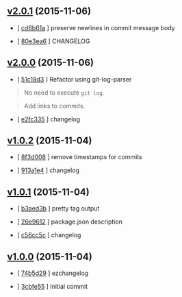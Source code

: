 <!-- LATEST 19bc65e -->

## [v2.0.1](https://github.com/zoubin/ezchangelog/commit/19bc65e) (2015-11-06)

* [ [cd6b61a](https://github.com/zoubin/ezchangelog/commit/cd6b61a) ] preserve newlines in commit message body

* [ [80e3ea6](https://github.com/zoubin/ezchangelog/commit/80e3ea6) ] CHANGELOG

## [v2.0.0](https://github.com/zoubin/ezchangelog/commit/fe0eb73) (2015-11-06)

* [ [51c18d3](https://github.com/zoubin/ezchangelog/commit/51c18d3) ] Refactor using git-log-parser

>No need to execute `git log`.

>Add links to commits.

* [ [e2fc335](https://github.com/zoubin/ezchangelog/commit/e2fc335) ] changelog

## [v1.0.2](https://github.com/zoubin/ezchangelog/commit/bba7989) (2015-11-04)

* [ [8f3d008](https://github.com/zoubin/ezchangelog/commit/8f3d008) ] remove timestamps for commits

* [ [913a1e4](https://github.com/zoubin/ezchangelog/commit/913a1e4) ] changelog

## [v1.0.1](https://github.com/zoubin/ezchangelog/commit/481d966) (2015-11-04)

* [ [b3aed3b](https://github.com/zoubin/ezchangelog/commit/b3aed3b) ] pretty tag output

* [ [26e9612](https://github.com/zoubin/ezchangelog/commit/26e9612) ] package.json description

* [ [c56cc5c](https://github.com/zoubin/ezchangelog/commit/c56cc5c) ] changelog

## [v1.0.0](https://github.com/zoubin/ezchangelog/commit/cc25d28) (2015-11-04)

* [ [74b5d29](https://github.com/zoubin/ezchangelog/commit/74b5d29) ] ezchangelog

* [ [3cbfe55](https://github.com/zoubin/ezchangelog/commit/3cbfe55) ] Initial commit

